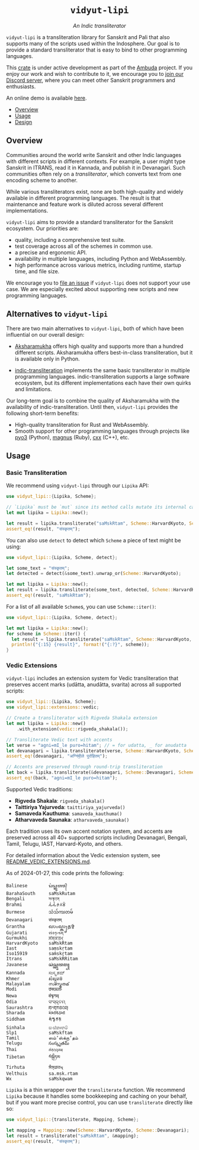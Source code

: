 <div align="center">
<h1><code>vidyut-lipi</code></h1>
<p><i>An Indic transliterator</i></p>
</div>

`vidyut-lipi` is a transliteration library for Sanskrit and Pali that also
supports many of the scripts used within the Indosphere. Our goal is to provide
a standard transliterator that is easy to bind to other programming languages.

This [crate][crate] is under active development as part of the [Ambuda][ambuda]
project. If you enjoy our work and wish to contribute to it, we encourage you
to [join our Discord server][discord], where you can meet other Sanskrit
programmers and enthusiasts.

An online demo is available [here][demo].

[crate]: https://doc.rust-lang.org/book/ch07-01-packages-and-crates.html
[ambuda]: https://ambuda.org
[discord]: https://discord.gg/7rGdTyWY7Z
[demo]: https://ambuda-org.github.io/vidyut-lipi/

- [Overview](#overview)
- [Usage](#usage)
- [Design](#design)


Overview
--------

Communities around the world write Sanskrit and other Indic languages with
different scripts in different contexts. For example, a user might type
Sanskrit in ITRANS, read it in Kannada, and publish it in Devanagari. Such
communities often rely on a *transliterator*, which converts text from one
encoding scheme to another.

While various transliterators exist, none are both high-quality and widely
available in different programming languages. The result is that maintenance
and feature work is diluted across several different implementations.

`vidyut-lipi` aims to provide a standard transliterator for the Sanskrit
ecosystem. Our priorities are:

- quality, including a comprehensive test suite.
- test coverage across all of the schemes in common use.
- a precise and ergonomic API.
- availability in multiple languages, including Python and WebAssembly.
- high performance across various metrics, including runtime, startup time, and
  file size.

We encourage you to [file an issue][issue] if `vidyut-lipi` does not support
your use case. We are especially excited about supporting new scripts and new
programming languages.

[issue]: https://github.com/ambuda-org/vidyut/issues


Alternatives to `vidyut-lipi`
-----------------------------

There are two main alternatives to `vidyut-lipi`, both of which have been
influential on our overall design:

- [Aksharamukha][am] offers high quality and supports more than a hundred
  different scripts. Aksharamukha offers best-in-class transliteration, but it
  is available only in Python.

- [indic-transliteration][it] implements the same basic transliterator in
  multiple programming languages. indic-transliteration supports a large
  software ecosystem, but its different implementations each have their own
  quirks and limitations.

[am]: https://github.com/virtualvinodh/aksharamukha/
[it]: https://github.com/indic-transliteration

Our long-term goal is to combine the quality of Aksharamukha with the
availability of indic-transliteration. Until then, `vidyut-lipi` provides the
following short-term benefits:

- High-quality transliteration for Rust and WebAssembly.
- Smooth support for other programming languages through projects like
  [pyo3][pyo3] (Python), [magnus][magnus] (Ruby), [cxx][cxx] (C++), etc.

[pyo3]: https://pyo3.rs/v0.20.2/
[magnus]: https://github.com/matsadler/magnus
[cxx]: https://cxx.rs/


Usage
-----

### Basic Transliteration

We recommend using `vidyut-lipi` through our `Lipika` API:

```rust
use vidyut_lipi::{Lipika, Scheme};

// `Lipika` must be `mut` since its method calls mutate its internal cache.
let mut lipika = Lipika::new();

let result = lipika.transliterate("saMskRtam", Scheme::HarvardKyoto, Scheme::Devanagari);
assert_eq!(result, "संस्कृतम्");
```

You can also use `detect` to detect which `Scheme` a piece of text might be using:

```rust
use vidyut_lipi::{Lipika, Scheme, detect};

let some_text = "संस्कृतम्";
let detected = detect(&some_text).unwrap_or(Scheme::HarvardKyoto);

let mut lipika = Lipika::new();
let result = lipika.transliterate(some_text, detected, Scheme::HarvardKyoto);
assert_eq!(result, "saMskRtam");
```

For a list of all available `Scheme`s, you can use `Scheme::iter()`:

```rust
use vidyut_lipi::{Lipika, Scheme, detect};

let mut lipika = Lipika::new();
for scheme in Scheme::iter() {
  let result = lipika.transliterate("saMskRtam", Scheme::HarvardKyoto, *scheme);
  println!("{:15} {result}", format!("{:?}", scheme));
}
```

### Vedic Extensions

`vidyut-lipi` includes an extension system for Vedic transliteration that preserves accent marks (udātta, anudātta, svarita) across all supported scripts:

```rust
use vidyut_lipi::{Lipika, Scheme};
use vidyut_lipi::extensions::vedic;

// Create a transliterator with Rigveda Shakala extension
let mut lipika = Lipika::new()
    .with_extension(vedic::rigveda_shakala());

// Transliterate Vedic text with accents
let verse = "agni=mI_le puro=hitam"; // = for udatta, _ for anudatta
let devanagari = lipika.transliterate(verse, Scheme::HarvardKyoto, Scheme::Devanagari);
assert_eq!(devanagari, "अग्नि॑मी॒ले पुरो॑हितम्");

// Accents are preserved through round-trip transliteration
let back = lipika.transliterate(&devanagari, Scheme::Devanagari, Scheme::HarvardKyoto);
assert_eq!(back, "agni=mI_le puro=hitam");
```

Supported Vedic traditions:
- **Rigveda Shakala**: `rigveda_shakala()`
- **Taittiriya Yajurveda**: `taittiriya_yajurveda()`  
- **Samaveda Kauthuma**: `samaveda_kauthuma()`
- **Atharvaveda Saunaka**: `atharvaveda_saunaka()`

Each tradition uses its own accent notation system, and accents are preserved across all 40+ supported scripts including Devanagari, Bengali, Tamil, Telugu, IAST, Harvard-Kyoto, and others.

For detailed information about the Vedic extension system, see [README_VEDIC_EXTENSIONS.md](README_VEDIC_EXTENSIONS.md).

As of 2024-01-27, this code prints the following:

```text
Balinese        ᬲᬂᬲ᭄ᬓᬺᬢᬫ᭄
BarahaSouth     saMskRutam
Bengali         সংস্কৃতম্
Brahmi          𑀲𑀁𑀲𑁆𑀓𑀾𑀢𑀫𑁆
Burmese         သံသ်ကၖတမ်
Devanagari      संस्कृतम्
Grantha         𑌸𑌂𑌸𑍍𑌕𑍃𑌤𑌮𑍍
Gujarati        સંસ્કૃતમ્
Gurmukhi        ਸਂਸ੍ਕਤਮ੍
HarvardKyoto    saMskRtam
Iast            saṃskṛtam
Iso15919        saṁskr̥tam
Itrans          saMskRRitam
Javanese        ꦱꦁꦱ꧀ꦏꦽꦠꦩ꧀
Kannada         ಸಂಸ್ಕೃತಮ್
Khmer           សំស្ក្ឫតម៑
Malayalam       സംസ്കൃതമ്
Modi            𑘭𑘽𑘭𑘿𑘎𑘵𑘝𑘦𑘿
Newa            𑐳𑑄𑐳𑑂𑐎𑐺𑐟𑐩𑑂
Odia            ସଂସ୍କୃତମ୍
Saurashtra      ꢱꢀꢱ꣄ꢒꢺꢡꢪ꣄
Sharada         𑆱𑆁𑆱𑇀𑆑𑆸𑆠𑆩𑇀
Siddham         𑖭𑖽𑖭𑖿𑖎𑖴𑖝𑖦𑖿
Sinhala         සංස්කෘතම්
Slp1            saMskftam
Tamil           ஸம்ʼஸ்க்ருʼதம்
Telugu          సంస్కృతమ్
Thai            สํสฺกฺฤตมฺ
Tibetan         སཾསྐྲྀཏམ
Tirhuta         𑒮𑓀𑒮𑓂𑒏𑒵𑒞𑒧𑓂
Velthuis        sa.msk.rtam
Wx              saMskqwam
```

`Lipika` is a thin wrapper over the `transliterate` function. We recommend
`Lipika` because it handles some bookkeeping and caching on your behalf, but if
you want more precise control, you can use `transliterate` directly like so:

```rust
use vidyut_lipi::{transliterate, Mapping, Scheme};

let mapping = Mapping::new(Scheme::HarvardKyoto, Scheme::Devanagari);
let result = transliterate("saMskRtam", &mapping);
assert_eq!(result, "संस्कृतम्");
```
